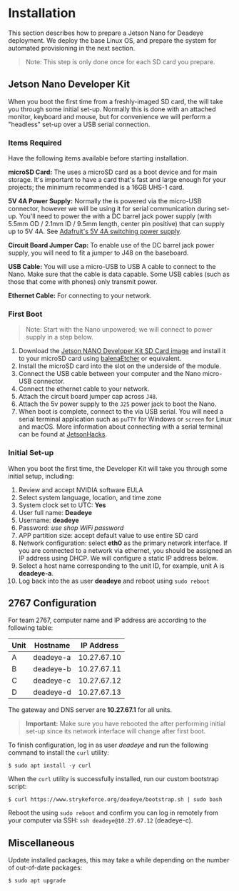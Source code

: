 # Installation

This section describes how to prepare a Jetson Nano for Deadeye deployment. We
deploy the base Linux OS, and prepare the system for automated provisioning in
the next section.

> Note: This step is only done once for each SD card you prepare.

## Jetson Nano Developer Kit

When you boot the first time from a freshly-imaged SD card, the will take you
through some initial set-up. Normally this is done with an attached monitor,
keyboard and mouse, but for convenience we will perform a "headless" set-up
over a USB serial connection.

### Items Required

Have the following items available before starting installation.

**microSD Card:** The uses a microSD card as a boot device and for main
storage. It's important to have a card that's fast and large enough for your
projects; the minimum recommended is a 16GB UHS-1 card.

**5V 4A Power Supply:** Normally the is powered via the micro-USB connector,
however we will be using it for serial communication during set-up. You'll
need to power the with a DC barrel jack power supply (with 5.5mm OD / 2.1mm ID
/ 9.5mm length, center pin positive) that can supply up to 5V 4A. See
[Adafruit's 5V 4A switching power supply][adafruit-ps].

[adafruit-ps]: https://www.adafruit.com/product/1466

**Circuit Board Jumper Cap:** To enable use of the DC barrel jack power supply,
you will need to fit a jumper to J48 on the baseboard.

**USB Cable:** You will use a micro-USB to USB A cable to connect to the Nano.
Make sure that the cable is data capable. Some USB cables (such as those that
come with phones) only transmit power.

**Ethernet Cable:** For connecting to your network.

### First Boot

> Note: Start with the Nano unpowered; we will connect to power supply in a
> step below.

1.  Download the [Jetson NANO Developer Kit SD Card image][sd-card] and install
    it to your microSD card using [balenaEtcher][balena] or equivalent.
2.  Install the microSD card into the slot on the underside of the
    module.
3.  Connect the USB cable between your computer and the Nano micro-USB
    connector.
4.  Connect the ethernet cable to your network.
5.  Attach the circuit board jumper cap across `J48`.
6.  Attach the 5v power supply to the `J25` power jack to boot the Nano.
7.  When boot is complete, connect to the via USB serial. You will need a
    serial terminal application such as `puTTY` for Windows or `screen` for
    Linux and macOS. More information about connecting with a serial terminal
    can be found at [JetsonHacks][jetson-hacks].

[sd-card]: https://developer.nvidia.com/embedded/jetpack
[balena]: https://www.balena.io/etcher/
[jetson-hacks]: https://www.jetsonhacks.com/2019/08/21/jetson-nano-headless-setup/

### Initial Set-up

When you boot the first time, the Developer Kit will take you through some
initial setup, including:

1.  Review and accept NVIDIA software EULA
2.  Select system language, location, and time zone
3.  System clock set to UTC: **Yes**
4.  User full name: **Deadeye**
5.  Username: **deadeye**
6.  Password: _use shop WiFi password_
7.  APP partition size: accept default value to use entire SD card
8.  Network configuration: select **eth0** as the primary network
    interface. If you are connected to a network via ethernet, you
    should be assigned an IP address using DHCP. We will configure a
    static IP address below.
9.  Select a host name corresponding to the unit ID, for example, unit A
    is **deadeye-a**.
10. Log back into the as user **deadeye** and reboot using `sudo reboot`

## 2767 Configuration

For team 2767, computer name and IP address are according to the
following table:

| Unit | Hostname  | IP Address  |
| ---- | --------- | ----------- |
| A    | deadeye-a | 10.27.67.10 |
| B    | deadeye-b | 10.27.67.11 |
| C    | deadeye-c | 10.27.67.12 |
| D    | deadeye-d | 10.27.67.13 |

The gateway and DNS server are **10.27.67.1** for all units.

> **Important:** Make sure you have rebooted the after performing initial
> set-up since its network interface will change after first boot.

To finish configuration, log in as user _deadeye_ and run the following
command to install the `curl` utility:

```console
$ sudo apt install -y curl
```

When the `curl` utility is successfully installed, run our custom bootstrap
script:

```console
$ curl https://www.strykeforce.org/deadeye/bootstrap.sh | sudo bash
```

Reboot the using `sudo reboot` and confirm you can log in remotely from your
computer via SSH: `ssh deadeye@10.27.67.12` (deadeye-c).

## Miscellaneous

Update installed packages, this may take a while depending on the number of
out-of-date packages:

```console
$ sudo apt upgrade
```
